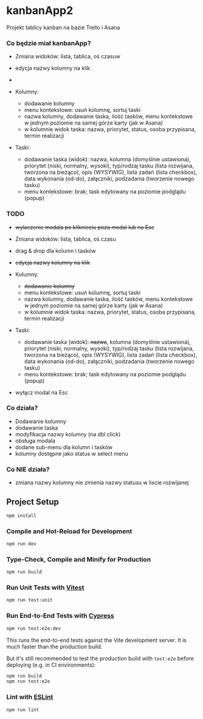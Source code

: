 # kanbanApp2

Projekt tablicy kanban na bazie Trello i Asana

### Co będzie miał kanbanApp?
- Zmiana widoków: lista, tablica, oś czasuw
- edycja nazwy kolumny na klik
- 
- Kolumny:
  - dodawanie kolumny
  - menu kontekstowe: usuń kolumnę, sortuj taski
  - nazwa kolumny, dodawanie taska, ilość tasków, menu kontekstowe w jednym poziomie na samej górze karty (jak w Asana)
  - w kolumnie widok taska: nazwa, priorytet, status, osoba przypisana, termin realizacji


- Taski:
  - dodawanie taska (widok): nazwa, kolumna (domyślnie ustawiona), priorytet (niski, normalny, wysoki), typ/rodzaj tasku (lista rozwijana, tworzona na bieżąco), opis (WYSYWIG), lista zadań (lista checkbox), data wykonania (od-do), załączniki, podzadania (tworzenie nowego tasku)
  - menu kontekstowe: brak; task edytowany na poziomie podglądu (popup)

### TODO
- ~~wylaczenie modala po kliknieciu poza modal lub na Esc~~
- Zmiana widoków: lista, tablica, oś czasu
- drag & drop dla kolumn i tasków
- ~~edycja nazwy kolumny na klik~~

- Kolumny:
    - ~~dodawanie kolumny~~
    - menu kontekstowe: usuń kolumnę, sortuj taski
    - nazwa kolumny, dodawanie taska, ilość tasków, menu kontekstowe w jednym poziomie na samej górze karty (jak w Asana)
    - w kolumnie widok taska: nazwa, priorytet, status, osoba przypisana, termin realizacji


- Taski:
    - dodawanie taska (widok): ~~nazwa~~, kolumna (domyślnie ustawiona), priorytet (niski, normalny, wysoki), typ/rodzaj tasku (lista rozwijana, tworzona na bieżąco), opis (WYSYWIG), lista zadań (lista checkbox), data wykonania (od-do), załączniki, podzadania (tworzenie nowego tasku)
    - menu kontekstowe: brak; task edytowany na poziomie podglądu (popup)
- wyłącz modal na Esc

### Co działa?
- Dodawanie kolumny
- dodawanie taska
- modyfikacja nazwy kolumny (na dbl click)
- obsługa modala
- dodane sub-menu dla kolumn i tasków
- kolumny dostępne jako status w select menu

### Co NIE działa?
- zmiana nazwy kolumny nie zmienia nazwy statusu w liscie rozwijanej

## Project Setup

```sh
npm install
```

### Compile and Hot-Reload for Development

```sh
npm run dev
```

### Type-Check, Compile and Minify for Production

```sh
npm run build
```

### Run Unit Tests with [Vitest](https://vitest.dev/)

```sh
npm run test:unit
```

### Run End-to-End Tests with [Cypress](https://www.cypress.io/)

```sh
npm run test:e2e:dev
```

This runs the end-to-end tests against the Vite development server.
It is much faster than the production build.

But it's still recommended to test the production build with `test:e2e` before deploying (e.g. in CI environments):

```sh
npm run build
npm run test:e2e
```

### Lint with [ESLint](https://eslint.org/)

```sh
npm run lint
```

